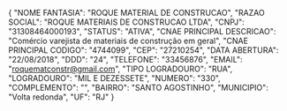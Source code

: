 {
  "NOME FANTASIA": "ROQUE MATERIAL DE CONSTRUCAO",
  "RAZAO SOCIAL": "ROQUE MATERIAIS DE CONSTRUCAO LTDA",
  "CNPJ": "31308464000193",
  "STATUS": "ATIVA",
  "CNAE PRINCIPAL DESCRICAO": "Comércio varejista de materiais de construção em geral",
  "CNAE PRINCIPAL CODIGO": "4744099",
  "CEP": "27210254",
  "DATA ABERTURA": "22/08/2018",
  "DDD": "24",
  "TELEFONE": "33456876",
  "EMAIL": "roquematconstr@gmail.com",
  "TIPO LOGRADOURO": "RUA",
  "LOGRADOURO": "MIL E DEZESSETE",
  "NUMERO": "330",
  "COMPLEMENTO": "",
  "BAIRRO": "SANTO AGOSTINHO",
  "MUNICIPIO": "Volta redonda",
  "UF": "RJ"
}